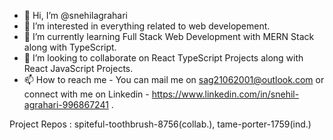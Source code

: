 - 👋 Hi, I’m @snehilagrahari
- 👀 I’m interested in everything related to web developement.
- 🌱 I’m currently learning Full Stack Web Development with MERN Stack along with TypeScript.
- 💞️ I’m looking to collaborate on React TypeScript Projects along with React JavaScript Projects.
- 📫 How to reach me - You can mail me on sag21062001@outlook.com or connect with me on Linkedin - https://www.linkedin.com/in/snehil-agrahari-996867241 .

Project Repos : spiteful-toothbrush-8756(collab.), tame-porter-1759(ind.)

<!---
snehilagrahari/snehilagrahari is a ✨ special ✨ repository because its `README.md` (this file) appears on your GitHub profile.
You can click the Preview link to take a look at your changes.
--->
